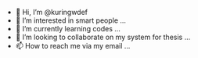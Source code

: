 - 👋 Hi, I’m @kuringwdef
- 👀 I’m interested in smart people ...
- 🌱 I’m currently learning codes ...
- 💞️ I’m looking to collaborate on my system for thesis ...
- 📫 How to reach me via my email ...

<!---
kuringwdef/kuringwdef is a ✨ special ✨ repository because its `README.md` (this file) appears on your GitHub profile.
You can click the Preview link to take a look at your changes.
--->
